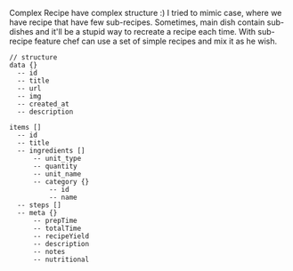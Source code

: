 Complex Recipe have complex structure :)
I tried to mimic case, where we have recipe that have few sub-recipes.
Sometimes, main dish contain sub-dishes and it'll be a stupid way to recreate a recipe each time.
With sub-recipe feature chef can use a set of simple recipes and mix it as he wish.

```
// structure
data {}
  -- id
  -- title
  -- url
  -- img
  -- created_at
  -- description

items []
  -- id
  -- title
  -- ingredients []
      -- unit_type
      -- quantity
      -- unit_name
      -- category {}
          -- id
          -- name
  -- steps []
  -- meta {}
      -- prepTime
      -- totalTime
      -- recipeYield
      -- description
      -- notes
      -- nutritional
```
